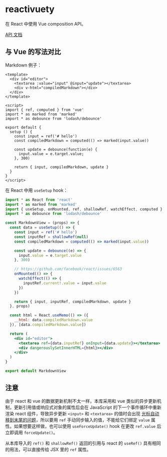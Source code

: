 # reactivuety

在 React 中使用 Vue composition API。

[API 文档](https://github.com/toyobayashi/reactivuety/blob/main/docs/api/index.md)

## 与 Vue 的写法对比

Markdown 例子：

```vue
<template>
  <div id="editor">
    <textarea :value="input" @input="update"></textarea>
    <div v-html="compiledMarkdown"></div>
  </div>
</template>

<script>
import { ref, computed } from 'vue'
import * as marked from 'marked'
import * as debounce from 'lodash/debounce'

export default {
  setup () {
    const input = ref('# hello')
    const compiledMarkdown = computed(() => marked(input.value))

    const update = debounce(function(e) {
      input.value = e.target.value;
    }, 300)

    return { input, compiledMarkdown, update }
  }
}
</script>
```

在 React 中用 `useSetup` hook：

```jsx
import * as React from 'react'
import * as marked from 'marked'
import { useSetup, onMounted, ref, shallowRef, watchEffect, computed } from '@tybys/reactivuety'
import * as debounce from 'lodash/debounce'

const MarkdownView = (props) => {
  const data = useSetup(() => {
    const input = ref('# hello')
    const inputRef = shallowRef(null)
    const compiledMarkdown = computed(() => marked(input.value))

    const update = debounce((e) => {
      input.value = e.target.value
    }, 300)

    // https://github.com/facebook/react/issues/6563
    onMounted(() => {
      watchEffect(() => {
        inputRef.current!.value = input.value
      })
    })

    return { input, inputRef, compiledMarkdown, update }
  }, props)

  const html = React.useMemo(() => ({
    __html: data.compiledMarkdown.value
  }), [data.compiledMarkdown.value])

  return (
    <div id="editor">
      <textarea ref={data.inputRef} onInput={data.update}></textarea>
      <div dangerouslySetInnerHTML={html}></div>
    </div>
  )
}

export default MarkdownView
```

## 注意

由于 react 和 vue 的数据更新机制不太一样，本库采用和 vue 类似的异步更新机制，更新引用值或响应式对象的属性后会在 JavaScript 的下一个事件循环中重新渲染 react 组件，导致异步更新 `<input>` 和 `<textarea>` 的值时会出现 [光标自动移到末尾的问题](https://github.com/facebook/react/issues/6563)，所以要用 `ref` 手动同步输入的值，不能给它们绑定 `value` 属性。如果想要这样做，也可以使用 `useForceUpdate()` hook 在更改 `ref.value` 后立即调用 `forceUpdate()`。

从本库导入的 `ref()` 和 `shallowRef()` 返回的引用与 react 的 `useRef()` 具有相同的用法，可以直接传给 JSX 里的 `ref` 属性。
